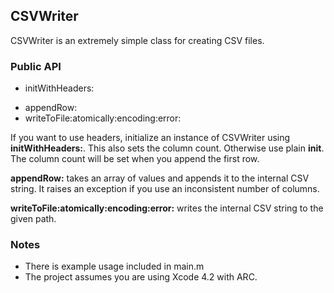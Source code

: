 ## CSVWriter

CSVWriter is an extremely simple class for creating CSV files.

### Public API

+ initWithHeaders:
- appendRow:
- writeToFile:atomically:encoding:error:

If you want to use headers, initialize an instance of CSVWriter using **initWithHeaders:**. This also sets the column count. Otherwise use plain **init**. The column count will be set when you append the first row.

**appendRow:** takes an array of values and appends it to the internal CSV string. It raises an exception if you use an inconsistent number of columns.

**writeToFile:atomically:encoding:error:** writes the internal CSV string to the given path.

### Notes

- There is example usage included in main.m
- The project assumes you are using Xcode 4.2 with ARC.
